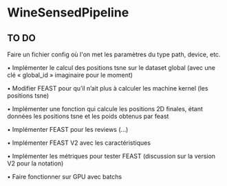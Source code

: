 # WineSensedPipeline


## TO DO

Faire un fichier config où l'on met les paramètres du type path, device, etc.

•⁠  ⁠Implémenter le calcul des positions tsne sur le dataset global (avec une clé « global_id » imaginaire pour le moment)

•⁠  ⁠Modifier FEAST pour qu’il n’ait plus à calculer les machine kernel (les positions tsne)

•⁠  ⁠⁠Implémenter une fonction qui calcule les positions 2D finales, étant données les positions tsne et les poids obtenus par feast

•⁠  ⁠⁠Implémenter FEAST pour les reviews (…)

•⁠  ⁠⁠Implémenter FEAST V2 avec les caractéristiques

•⁠  ⁠⁠Implémenter les métriques pour tester FEAST (discussion sur la version V2 pour la notation)

•⁠  ⁠⁠Faire fonctionner sur GPU avec batchs
